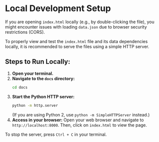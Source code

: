 # Local Development Setup

If you are opening `index.html` locally (e.g., by double-clicking the file), you might encounter issues with loading `data.json` due to browser security restrictions (CORS).

To properly view and test the `index.html` file and its data dependencies locally, it is recommended to serve the files using a simple HTTP server.

## Steps to Run Locally:

1.  **Open your terminal.**
2.  **Navigate to the `docs` directory:**
    ```bash
    cd docs
    ```
3.  **Start the Python HTTP server:**
    ```bash
    python -m http.server
    ```
    (If you are using Python 2, use `python -m SimpleHTTPServer` instead.)
4.  **Access in your browser:** Open your web browser and navigate to `http://localhost:8000`. Then, click on `index.html` to view the page.

To stop the server, press `Ctrl + C` in your terminal. 